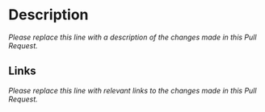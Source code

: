 <!--
    Before submitting a Pull Request, please ensure you've done the following:
    - ✅ Set the "validated" label on this Pull Request if you have the permissions to do so.
    - 📝 Write a proper PR title and fill out the description below
    - 📖 Read the Contributors guide: https://github.com/momentum-design/momentum-design/blob/main/CONTRIBUTING.md
    - 🏗️ When making changes to components, follow these conventions: https://github.com/momentum-design/momentum-design/tree/main/packages/components/conventions

    NOTE: Pull Requests from forked repositories will need to be "validated" by a Momentum Team member before any CI builds will run. Once your PR is "validated", it will be allowed to run subsequent builds without manual approval.
-->

# Description

_Please replace this line with a description of the changes made in this Pull Request._

## Links

_Please replace this line with relevant links to the changes made in this Pull Request._
